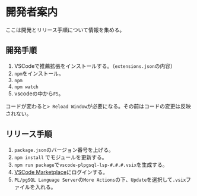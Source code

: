# 開発者案内

ここは開発とリリース手順について情報を集める。

## 開発手順

1. VSCodeで推薦拡張をインストールする。（`extensions.json`の内容）
1. `npm`をインストール。
1. `npm`
1. `npm watch`
1. vscodeの中から`F5`。

コードが変わると`> Reload Window`が必要になる。その前はコードの変更は反映されない。

## リリース手順

1. `package.json`のバージョン番号を上げる。
1. `npm install` でモジュールを更新する。
1. `npm run package`で`vscode-plpgsql-lsp-#.#.#.vsix`を生成する。
1. [VSCode Marketplace](https://marketplace.visualstudio.com/manage/publishers/uniquevision)にログインする。
1. `PL/pgSQL Language Server`の`More Actions`の下、`Update`を選択して`.vsix`ファイルを入れる。
